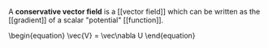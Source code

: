 A **conservative vector field** is a [[vector field]] which can be written as the [[gradient]] of a scalar "potential" [[function]].

\begin{equation}
\vec{V} = \vec\nabla U
\end{equation}